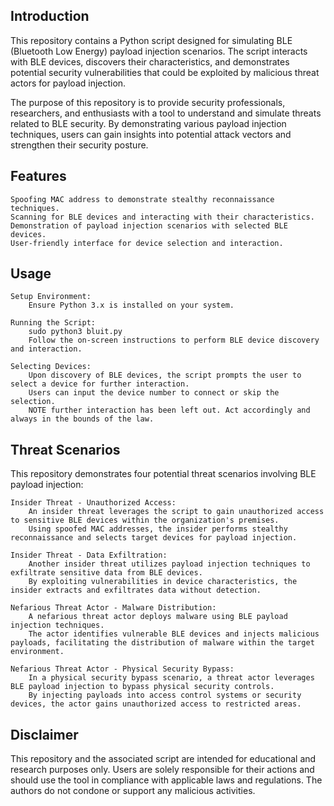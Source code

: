 ## Introduction

This repository contains a Python script designed for simulating BLE (Bluetooth Low Energy) payload injection scenarios. The script interacts with BLE devices, discovers their characteristics, and demonstrates potential security vulnerabilities that could be exploited by malicious threat actors for payload injection.

The purpose of this repository is to provide security professionals, researchers, and enthusiasts with a tool to understand and simulate threats related to BLE security. By demonstrating various payload injection techniques, users can gain insights into potential attack vectors and strengthen their security posture.

## Features

    Spoofing MAC address to demonstrate stealthy reconnaissance techniques.
    Scanning for BLE devices and interacting with their characteristics.
    Demonstration of payload injection scenarios with selected BLE devices.
    User-friendly interface for device selection and interaction.

## Usage

    Setup Environment:
        Ensure Python 3.x is installed on your system.
        
    Running the Script: 
        sudo python3 bluit.py
        Follow the on-screen instructions to perform BLE device discovery and interaction.

    Selecting Devices:
        Upon discovery of BLE devices, the script prompts the user to select a device for further interaction.
        Users can input the device number to connect or skip the selection.
        NOTE further interaction has been left out. Act accordingly and always in the bounds of the law.


## Threat Scenarios

This repository demonstrates four potential threat scenarios involving BLE payload injection:

    Insider Threat - Unauthorized Access:
        An insider threat leverages the script to gain unauthorized access to sensitive BLE devices within the organization's premises.
        Using spoofed MAC addresses, the insider performs stealthy reconnaissance and selects target devices for payload injection.

    Insider Threat - Data Exfiltration:
        Another insider threat utilizes payload injection techniques to exfiltrate sensitive data from BLE devices.
        By exploiting vulnerabilities in device characteristics, the insider extracts and exfiltrates data without detection.

    Nefarious Threat Actor - Malware Distribution:
        A nefarious threat actor deploys malware using BLE payload injection techniques.
        The actor identifies vulnerable BLE devices and injects malicious payloads, facilitating the distribution of malware within the target environment.

    Nefarious Threat Actor - Physical Security Bypass:
        In a physical security bypass scenario, a threat actor leverages BLE payload injection to bypass physical security controls.
        By injecting payloads into access control systems or security devices, the actor gains unauthorized access to restricted areas.

## Disclaimer

This repository and the associated script are intended for educational and research purposes only. Users are solely responsible for their actions and should use the tool in compliance with applicable laws and regulations. The authors do not condone or support any malicious activities.
